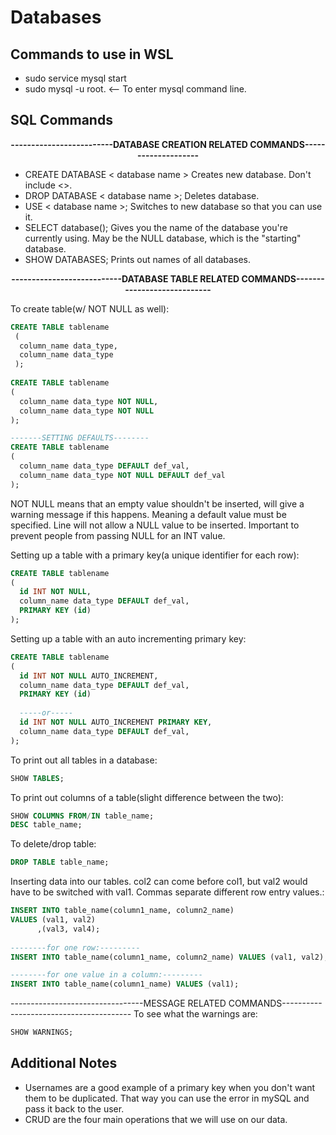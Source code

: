 # Databases

## Commands to use in WSL
* sudo service mysql start
* sudo mysql -u root. <-- To enter mysql command line.

## SQL Commands
<p align="center">
 <b>-------------------------DATABASE CREATION RELATED COMMANDS--------------------</b><br>
</p>

* CREATE DATABASE < database name > Creates new database. Don't include <>.
* DROP DATABASE < database name >; Deletes database.
* USE < database name >; Switches to new database so that you can use it.
* SELECT database(); Gives you the name of the database you're currently using. May be the NULL database, which is the "starting" database.
* SHOW DATABASES; Prints out names of all databases.

<p align="center">
 <b>---------------------------DATABASE TABLE RELATED COMMANDS----------------------------</b><br>
</p>

To create table(w/ NOT NULL as well): 
```sql
CREATE TABLE tablename
 (
  column_name data_type,
  column_name data_type
 );
 
CREATE TABLE tablename
(
  column_name data_type NOT NULL,
  column_name data_type NOT NULL
);

-------SETTING DEFAULTS--------
CREATE TABLE tablename
(
  column_name data_type DEFAULT def_val,
  column_name data_type NOT NULL DEFAULT def_val
);
```
NOT NULL means that an empty value shouldn't be inserted, will give a warning message if this happens. Meaning a default value must be specified. 
Line will not allow a NULL value to be inserted. Important to prevent people from passing NULL for an INT value.

Setting up a table with a primary key(a unique identifier for each row):
```sql
CREATE TABLE tablename
(
  id INT NOT NULL,
  column_name data_type DEFAULT def_val,
  PRIMARY KEY (id)
);
```

Setting up a table with an auto incrementing primary key:
```sql
CREATE TABLE tablename
(
  id INT NOT NULL AUTO_INCREMENT,
  column_name data_type DEFAULT def_val,
  PRIMARY KEY (id)
 
  -----or-----
  id INT NOT NULL AUTO_INCREMENT PRIMARY KEY,
  column_name data_type DEFAULT def_val,
);
```

To print out all tables in a database:
```sql
SHOW TABLES;
```
To print out columns of a table(slight difference between the two):
```sql
SHOW COLUMNS FROM/IN table_name;
DESC table_name;
```
To delete/drop table:
```sql
DROP TABLE table_name;
```

Inserting data into our tables. col2 can come before col1, but val2 would have to be switched with val1. Commas separate different row entry values.:
```sql
INSERT INTO table_name(column1_name, column2_name)
VALUES (val1, val2)
      ,(val3, val4);
      
--------for one row:---------
INSERT INTO table_name(column1_name, column2_name) VALUES (val1, val2);

--------for one value in a column:---------
INSERT INTO table_name(column1_name) VALUES (val1);
```

---------------------------------MESSAGE RELATED COMMANDS----------------------------------------
To see what the warnings are:
```sql
SHOW WARNINGS;
```

## Additional Notes
* Usernames are a good example of a primary key when you don't want them to be duplicated. That way you can use the error in mySQL and pass it back to the user. 
* CRUD are the four main operations that we will use on our data.
